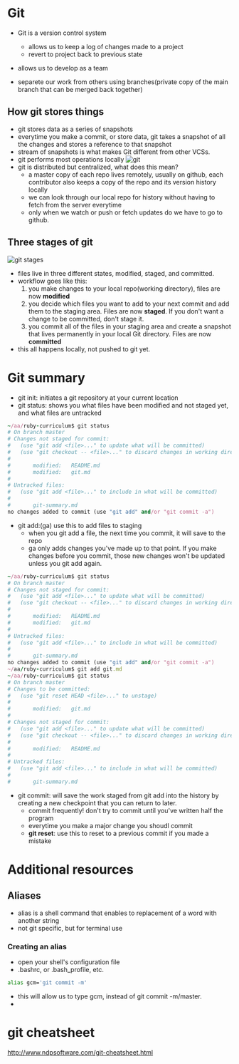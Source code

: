 # Git
- Git is a version control system
	- allows us to keep a log of changes made to a project
	- revert to project back to previous state

- allows us to develop as a team
- separete our work from others using branches(private copy of the main branch that can be merged back together)

## How git stores things
- git stores data as a series of snapshots
- everytime you make a commit, or store data, git takes a snapshot of all the changes and stores a reference to that snapshot
- stream of snapshots is what makes Git different from other VCSs.
- git performs most operations locally
![git](https://git-scm.com/book/en/v2/book/05-distributed-git/images/centralized_workflow.png)
- git is distributed but centralized, what does this mean?
  - a master copy of each repo lives remotely, usually on github, each contributor also keeps a copy of the repo and its version history locally
  - we can look through our local repo for history without having to fetch from the server everytime
  - only when we watch or push or fetch updates do we have to go to github.

## Three stages of git
![git stages](https://git-scm.com/book/en/v2/book/01-introduction/images/areas.png)

- files live in three different states, modified, staged, and committed.
- workflow goes like this:
	1. you make changes to your local repo(working directory), files are now **modified**
	2. you decide which files you want to add to your next commit and add them to the staging area.  Files are now **staged**.  If you don't want a change to be committed, don't stage it.
	3. you commit all of the files in your staging area and create a snapshot that lives permanently in your local Git directory.  Files are now **committed**
- this all happens locally, not pushed to git yet.

# Git summary

- git init: initiates a git repository at your current location
- git status: shows you what files have been modified and not staged yet, and what files are untracked
```ruby
~/aa/ruby-curriculum$ git status
# On branch master
# Changes not staged for commit:
#   (use "git add <file>..." to update what will be committed)
#   (use "git checkout -- <file>..." to discard changes in working directory)
#
#       modified:   README.md
#       modified:   git.md
#
# Untracked files:
#   (use "git add <file>..." to include in what will be committed)
#
#       git-summary.md
no changes added to commit (use "git add" and/or "git commit -a")
```
- git add:(ga) use this to add files to staging
  - when you git add a file, the next time you commit, it will save to the repo
  - ga only adds changes you've made up to that point.  If you make changes before you commit, those new changes won't be updated unless you git add again.
```ruby
~/aa/ruby-curriculum$ git status
# On branch master
# Changes not staged for commit:
#   (use "git add <file>..." to update what will be committed)
#   (use "git checkout -- <file>..." to discard changes in working directory)
#
#       modified:   README.md
#       modified:   git.md
#
# Untracked files:
#   (use "git add <file>..." to include in what will be committed)
#
#       git-summary.md
no changes added to commit (use "git add" and/or "git commit -a")
~/aa/ruby-curriculum$ git add git.md
~/aa/ruby-curriculum$ git status
# On branch master
# Changes to be committed:
#   (use "git reset HEAD <file>..." to unstage)
#
#       modified:   git.md
#
# Changes not staged for commit:
#   (use "git add <file>..." to update what will be committed)
#   (use "git checkout -- <file>..." to discard changes in working directory)
#
#       modified:   README.md
#
# Untracked files:
#   (use "git add <file>..." to include in what will be committed)
#
#       git-summary.md
```
- git commit: will save the work staged from git add into the history by creating a new checkpoint that you can return to later.
  - commit frequently! don't try to commit until you've written half the program
  - everytime you make a major change you shoudl commit
  - **git reset**: use this to reset to a previous commit if you made a mistake

# Additional resources

## Aliases
- alias is a shell command that enables to replacement of a word with another string
- not git specific, but for terminal use


### Creating an alias
- open your shell's configuration file
- .bashrc, or .bash_profile, etc.

```bash
alias gcm='git commit -m'
```
- this will allow us to type gcm, instead of git commit -m/master. 
- 

# git cheatsheet
http://www.ndpsoftware.com/git-cheatsheet.html
